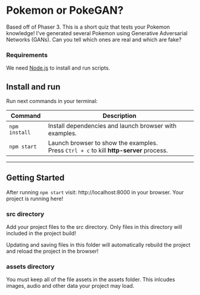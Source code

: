 # Pokemon or PokeGAN?

Based off of Phaser 3. This is a short quiz that tests your Pokemon knowledge! I've generated several Pokemon using Generative Adversarial Networks (GANs). Can you tell which ones are real and which are fake?

### Requirements

We need [Node.js](https://nodejs.org) to install and run scripts.

## Install and run

Run next commands in your terminal:

| Command | Description |
|---------|-------------|
| `npm install` | Install dependencies and launch browser with examples.|
| `npm start` | Launch browser to show the examples. <br> Press `Ctrl + c` to kill **http-server** process. |

---

## Getting Started

After running `npm start` visit: http://localhost:8000 in your browser. Your project is running here! 

### src directory

Add your project files to the src directory. Only files in this directory will included in the project build! 

Updating and saving files in this folder will automatically rebuild the project and reload the project in the browser!

### assets directory

You must keep all of the file assets in the assets folder. This inlcudes images, audio and other data your project may load. 

